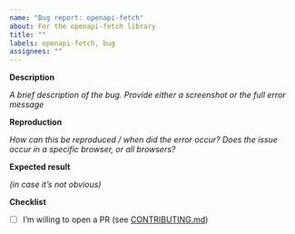 ```yaml
---
name: "Bug report: openapi-fetch"
about: For the openapi-fetch library
title: ""
labels: openapi-fetch, bug
assignees: ""
---
```


**Description**

_A brief description of the bug. Provide either a screenshot or the full error message_

**Reproduction**

_How can this be reproduced / when did the error occur? Does the issue occur in a specific browser, or all browsers?_

**Expected result**

_(in case it’s not obvious)_

**Checklist**

- [ ] I’m willing to open a PR (see [CONTRIBUTING.md](https://github.com/drwpow/openapi-fetch/tree/main#-contributing))

